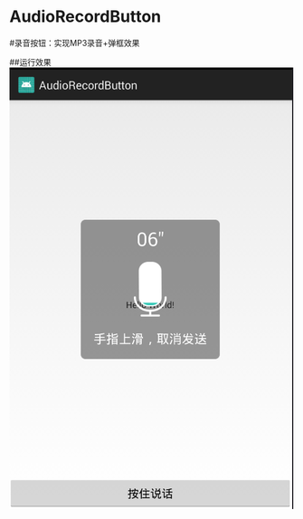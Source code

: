 # AudioRecordButton
#录音按钮：实现MP3录音+弹框效果

##运行效果
![](https://github.com/weiey/AudioRecordButton/blob/master/pic.png)